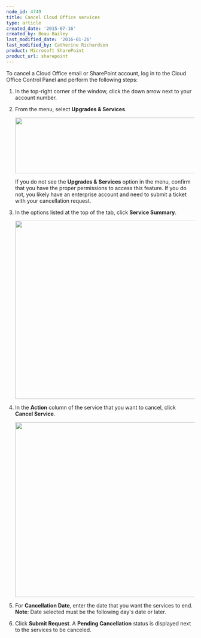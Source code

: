 ```yaml
---
node_id: 4749
title: Cancel Cloud Office services
type: article
created_date: '2015-07-16'
created_by: Beau Bailey
last_modified_date: '2016-01-26'
last_modified_by: Catherine Richardson
product: Microsoft SharePoint
product_url: sharepoint
---
```


To cancel a Cloud Office email or SharePoint account, log in to the
Cloud Office Control Panel and perform the following steps:

1.  In the top-right corner of the window, click the down arrow next to
    your account number.
2.  From the menu, select **Upgrades & Services**.

    <img src="https://8026b2e3760e2433679c-fffceaebb8c6ee053c935e8915a3fbe7.ssl.cf2.rackcdn.com/field/image/Cancel%20Services%201_1a.png" width="605" height="149" />

    If you do not see the **Upgrades &** **Services** option in the
    menu, confirm that you have the proper permissions to access
    this feature. If you do not, you likely have an enterprise account
    and need to submit a ticket with your cancellation request.

3.  In the options listed at the top of the tab, click **Service
    Summary**.

    <img src="https://8026b2e3760e2433679c-fffceaebb8c6ee053c935e8915a3fbe7.ssl.cf2.rackcdn.com/field/image/Cancel%20Services%202_0a.png" width="753" height="477" />

4.  In the **Action** column of the service that you want to cancel,
    click **Cancel Service**.

    <img src="https://8026b2e3760e2433679c-fffceaebb8c6ee053c935e8915a3fbe7.ssl.cf2.rackcdn.com/field/image/Cancel%20Services%203a.png" width="764" height="468" />

5.  For **Cancellation Date**, enter the date that you want the services
    to end.
    **Note**: Date selected must be the following day's date or later.

6.  Click **Submit Request**. A **Pending Cancellation** status is displayed next to the services
    to be canceled.
